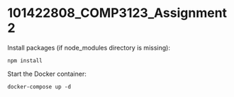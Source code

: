 # 101422808_COMP3123_Assignment2
 
 Install packages (if node_modules directory is missing):
 ```
 npm install
 ```

 Start the Docker container:
 ```
 docker-compose up -d
 ```
